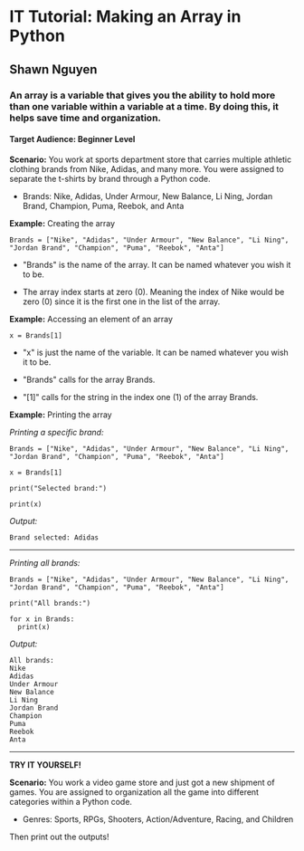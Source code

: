 # IT Tutorial: Making an Array in Python
## Shawn Nguyen
### An array is a variable that gives you the ability to hold more than one variable within a variable at a time. By doing this, it helps save time and organization.
#### Target Audience: Beginner Level

**Scenario:** You work at sports department store that carries multiple athletic clothing brands from Nike, Adidas, and many more. You were assigned to separate the t-shirts by brand through a Python code.

- Brands: Nike, Adidas, Under Armour, New Balance, Li Ning, Jordan Brand, Champion, Puma, Reebok, and Anta

**Example:** Creating the array

`Brands = ["Nike", "Adidas", "Under Armour", "New Balance", "Li Ning", "Jordan Brand", "Champion", "Puma", "Reebok", "Anta"]`

- "Brands" is the name of the array. It can be named whatever you wish it to be.

- The array index starts at zero (0). Meaning the index of Nike would be zero (0) since it is the first one in the list of the array.

**Example:** Accessing an element of an array

`x = Brands[1]`

- "x" is just the name of the variable. It can be named whatever you wish it to be.

- "Brands" calls for the array Brands.

- "[1]" calls for the string in the index one (1) of the array Brands.

**Example:** Printing the array

*Printing a specific brand:*

```
Brands = ["Nike", "Adidas", "Under Armour", "New Balance", "Li Ning", "Jordan Brand", "Champion", "Puma", "Reebok", "Anta"]

x = Brands[1]

print("Selected brand:")

print(x)
```

*Output:*

```
Brand selected: Adidas
```

___

*Printing all brands:*

```
Brands = ["Nike", "Adidas", "Under Armour", "New Balance", "Li Ning", "Jordan Brand", "Champion", "Puma", "Reebok", "Anta"]

print("All brands:")

for x in Brands:
  print(x)
```

*Output:*

```
All brands:
Nike
Adidas
Under Armour
New Balance
Li Ning
Jordan Brand
Champion
Puma
Reebok
Anta
```

___

**TRY IT YOURSELF!**

**Scenario:** You work a video game store and just got a new shipment of games. You are assigned to organization all the game into different categories within a Python code.

- Genres: Sports, RPGs, Shooters, Action/Adventure, Racing, and Children

Then print out the outputs!
